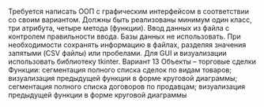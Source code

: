 Требуется написать ООП с графическим интерфейсом в соответствии со своим вариантом.
Должны быть реализованы минимум один класс, три атрибута, четыре метода (функции).
Ввод данных из файла с контролем правильности ввода. Базы данных не использовать.
При необходимости сохранять информацию в файлах, разделяя значения запятыми (CSV файлы) или пробелами.
Для GUI и визуализации использовать библиотеку tkinter.
Вариант 13
Объекты – торговые сделки
Функции:
сегментация полного списка сделок по видам товаров;
визуализация предыдущей функции в форме круговой диаграммы;
сегментация полного списка договоров по продавцам;
визуализация предыдущей функции в форме круговой диаграммы

